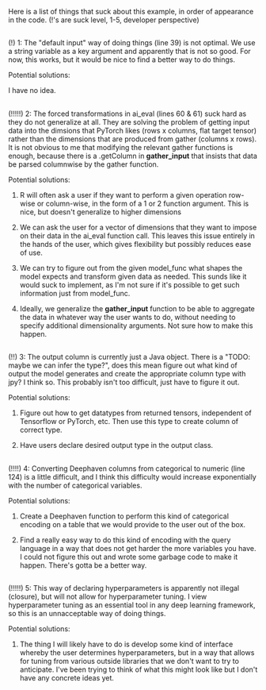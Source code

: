 Here is a list of things that suck about this example, in order of appearance in the code. (!'s are suck level, 1-5, developer perspective)

##

(!)
1: The "default input" way of doing things (line 39) is not optimal. We use a string variable as a key argument and apparently that is not so good.
   For now, this works, but it would be nice to find a better way to do things.
   
   Potential solutions:
   
   I have no idea.
      
##
      
(!!!!!)
2: The forced transformations in ai_eval (lines 60 & 61) suck hard as they do not generalize at all. They are solving the problem of getting input data
   into the dimsions that PyTorch likes (rows x columns, flat target tensor) rather than the dimensions that are produced from gather (columns x rows).
   It is not obvious to me that modifying the relevant gather functions is enough, because there is a .getColumn in __gather_input__ that insists that
   data be parsed columnwise by the gather function.
   
   Potential solutions:
   
   1. R will often ask a user if they want to perform a given operation row-wise or column-wise, in the form of a 1 or 2 function argument.
      This is nice, but doesn't generalize to higher dimensions
         
   2. We can ask the user for a vector of dimensions that they want to impose on their data in the ai_eval function call.
      This leaves this issue entirely in the hands of the user, which gives flexibility but possibly reduces ease of use.
         
   3. We can try to figure out from the given model_func what shapes the model expects and transform given data as needed. This sunds like it
      would suck to implement, as I'm not sure if it's possible to get such information just from model_func.
         
   4. Ideally, we generalize the __gather_input__ function to be able to aggregate the data in whatever way the user wants to do, without needing
      to specify additional dimensionality arguments. Not sure how to make this happen.
 
##
         
(!!)
3: The output column is currently just a Java object. There is a "TODO: maybe we can infer the type?", does this mean figure out what kind of output the
   model generates and create the appropriate column type with jpy? I think so. This probably isn't too difficult, just have to figure it out.
    
   Potential solutions:
    
   1. Figure out how to get datatypes from returned tensors, independent of Tensorflow or PyTorch, etc. Then use this type to create column of correct type.
       
   2. Have users declare desired output type in the output class.
    
##

(!!!!)
4: Converting Deephaven columns from categorical to numeric (line 124) is a little difficult, and I think this difficulty would increase exponentially with
   the number of categorical variables.
   
   Potential solutions:
   
   1. Create a Deephaven function to perform this kind of categorical encoding on a table that we would provide to the user out of the box.
      
   2. Find a really easy way to do this kind of encoding with the query language in a way that does not get harder the more variables you have.
      I could not figure this out and wrote some garbage code to make it happen. There's gotta be a better way.
 
 ##

(!!!!!)
5: This way of declaring hyperparameters is apparently not illegal (closure), but will not allow for hyperparameter tuning. I view hyperparameter tuning
   as an essential tool in any deep learning framework, so this is an unnacceptable way of doing things.
   
   Potential solutions:
   
   1. The thing I will likely have to do is develop some kind of interface whereby the user determines hyperparameters, but in a way that allows for tuning
      from various outside libraries that we don't want to try to anticipate. I've been trying to think of what this might look like but I don't have any
      concrete ideas yet. 
